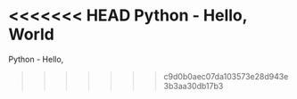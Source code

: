 <<<<<<< HEAD
Python - Hello, World
=======
Python - Hello, 
>>>>>>> c9d0b0aec07da103573e28d943e3b3aa30db17b3
